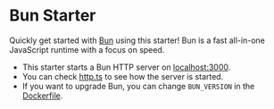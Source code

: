 # Bun Starter

Quickly get started with [Bun](https://bun.sh/) using this starter! Bun is a fast all-in-one JavaScript runtime with a focus on speed.

- This starter starts a Bun HTTP server on [localhost:3000](http://localhost:3000).
- You can check [http.ts](./http.ts) to see how the server is started.
- If you want to upgrade Bun, you can change `BUN_VERSION` in the [Dockerfile](./.devcontainer/Dockerfile).